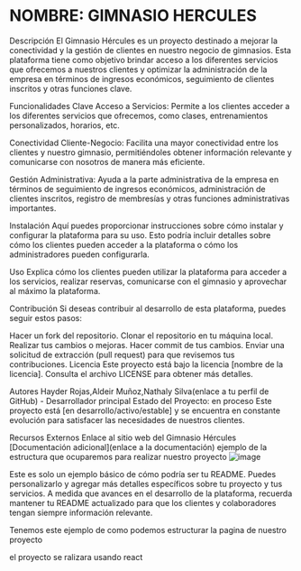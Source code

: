 # NOMBRE: GIMNASIO HERCULES
Descripción
El Gimnasio Hércules es un proyecto destinado a mejorar la conectividad y la gestión de clientes en nuestro negocio de gimnasios. Esta plataforma tiene como objetivo brindar acceso a los diferentes servicios que ofrecemos a nuestros clientes y optimizar la administración de la empresa en términos de ingresos económicos, seguimiento de clientes inscritos y otras funciones clave.

Funcionalidades Clave
Acceso a Servicios: Permite a los clientes acceder a los diferentes servicios que ofrecemos, como clases, entrenamientos personalizados, horarios, etc.

Conectividad Cliente-Negocio: Facilita una mayor conectividad entre los clientes y nuestro gimnasio, permitiéndoles obtener información relevante y comunicarse con nosotros de manera más eficiente.

Gestión Administrativa: Ayuda a la parte administrativa de la empresa en términos de seguimiento de ingresos económicos, administración de clientes inscritos, registro de membresías y otras funciones administrativas importantes.

Instalación
Aquí puedes proporcionar instrucciones sobre cómo instalar y configurar la plataforma para su uso. Esto podría incluir detalles sobre cómo los clientes pueden acceder a la plataforma o cómo los administradores pueden configurarla.

Uso
Explica cómo los clientes pueden utilizar la plataforma para acceder a los servicios, realizar reservas, comunicarse con el gimnasio y aprovechar al máximo la plataforma.

Contribución
Si deseas contribuir al desarrollo de esta plataforma, puedes seguir estos pasos:

Hacer un fork del repositorio.
Clonar el repositorio en tu máquina local.
Realizar tus cambios o mejoras.
Hacer commit de tus cambios.
Enviar una solicitud de extracción (pull request) para que revisemos tus contribuciones.
Licencia
Este proyecto está bajo la licencia [nombre de la licencia]. Consulta el archivo LICENSE para obtener más detalles.

Autores
Hayder Rojas,Aldeir Muñoz,Nathaly Silva(enlace a tu perfil de GitHub) - Desarrollador principal
Estado del Proyecto: en proceso
Este proyecto está [en desarrollo/activo/estable] y se encuentra en constante evolución para satisfacer las necesidades de nuestros clientes.

Recursos Externos
Enlace al sitio web del Gimnasio Hércules
[Documentación adicional](enlace a la documentación)
ejemplo de la estructura que ocuparemos para realizar nuestro proyecto
![image](https://github.com/hayderrojas84/GIMNASIO_/assets/115327530/0a9e8f5e-bd67-4613-bf0d-749feac8e763)

Este es solo un ejemplo básico de cómo podría ser tu README. Puedes personalizarlo y agregar más detalles específicos sobre tu proyecto y tus servicios. A medida que avances en el desarrollo de la plataforma, recuerda mantener tu README actualizado para que los clientes y colaboradores tengan siempre información relevante.

Tenemos este ejemplo de como podemos estructurar la pagina de nuestro proyecto

el proyecto se ralizara usando react



